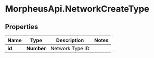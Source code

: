 # MorpheusApi.NetworkCreateType

## Properties

Name | Type | Description | Notes
------------ | ------------- | ------------- | -------------
**id** | **Number** | Network Type ID | 


